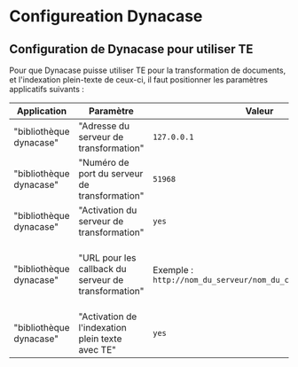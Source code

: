 # Configureation Dynacase

## Configuration de Dynacase pour utiliser TE

Pour que Dynacase puisse utiliser TE pour la transformation de documents, et l'indexation plein-texte de ceux-ci, il faut positionner les paramètres applicatifs suivants :

| Application | Paramètre | Valeur | Détail |
| ----------- | --------- | ------ | ------ |
| "bibliothèque dynacase" | "Adresse du serveur de transformation" | `127.0.0.1` | L'adresse d'écoute du serveur TE. |
| "bibliothèque dynacase" | "Numéro de port du serveur de transformation" | `51968` | Le port d'écoute du serveur TE. |
| "bibliothèque dynacase" | "Activation du serveur de transformation" | `yes` | Activation/désactivation de l'utilisation du serveur TE par les transformation de documents Dynacase. |
| "bibliothèque dynacase" | "URL pour les callback du serveur de transformation" | Exemple : `http://nom_du_serveur/nom_du_contexte/index.php` | L'URL d'accès à votre serveur Dynacase par laquelle TE interagira en retour. Il est important de spécifier l'argument `authtype=basic` afin que TE puisse s'authentifier correctement sur Dynacase avec le compte définit dans `te.conf` (URL_CALLBACK_LOGIN/URL_CALLBACK_PASSWORD) |
| "bibliothèque dynacase" | "Activation de l'indexation plein texte avec TE" | `yes` | Activation/désactivation de l'utilisation du serveur TE pour indexer les fichiers (n'est pris en compte que si "Activation du serveur de transformation" est positionné à "yes"). |
